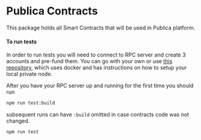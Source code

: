 # Publica Contracts

This package holds all Smart Contracts that will be used in Publica platform.

#### To run tests

In order to run tests you will need to connect to RPC server and create 3 accounts and pre-fund them. You can go with your own or use [this repository](https://github.com/PublicaIO/TestingEnvironment), which uses docker and has instructions on how to setup your local private node.

After you have your RPC server up and running for the first time you should run

```sh
npm run test:build
```

subsequent runs can have `:build` omitted in case contracts code was not changed.

```sh
npm run test
```